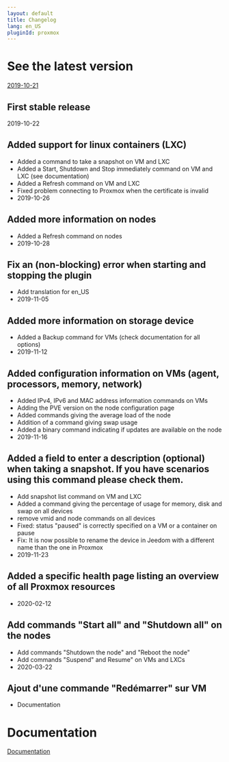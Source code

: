 ```yaml
---
layout: default
title: Changelog
lang: en_US
pluginId: proxmox
---
```


# See the latest version

[2019-10-21](#tocAnchor-1-1-10)

## First stable release

2019-10-22

## Added support for linux containers (LXC)

- Added a command to take a snapshot on VM and LXC
- Added a Start, Shutdown and Stop immediately command on VM and LXC (see documentation)
- Added a Refresh command on VM and LXC
- Fixed problem connecting to Proxmox when the certificate is invalid
- 2019-10-26

## Added more information on nodes

- Added a Refresh command on nodes
- 2019-10-28

## Fix an (non-blocking) error when starting and stopping the plugin

- Add translation for en_US
- 2019-11-05

## Added more information on storage device

- Added a Backup command for VMs (check documentation for all options)
- 2019-11-12

## Added configuration information on VMs (agent, processors, memory, network)

- Added IPv4, IPv6 and MAC address information commands on VMs
- Adding the PVE version on the node configuration page
- Added commands giving the average load of the node
- Addition of a command giving swap usage
- Added a binary command indicating if updates are available on the node
- 2019-11-16

## Added a field to enter a description (optional) when taking a snapshot. If you have scenarios using this command please check them.

- Add snapshot list command on VM and LXC
- Added a command giving the percentage of usage for memory, disk and swap on all devices
- remove vmid and node commands on all devices
- Fixed: status "paused" is correctly specified on a VM or a container on pause
- Fix: It is now possible to rename the device in Jeedom with a different name than the one in Proxmox
- 2019-11-23

## Added a specific health page listing an overview of all Proxmox resources

- 2020-02-12

## Add commands "Start all" and "Shutdown all" on the nodes

- Add commands "Shutdown the node" and "Reboot the node"
- Add commands "Suspend" and Resume" on VMs and LXCs
- 2020-03-22

## Ajout d'une commande "Redémarrer" sur VM

- Documentation

# Documentation

[Documentation]({{site.baseurl}}/)
